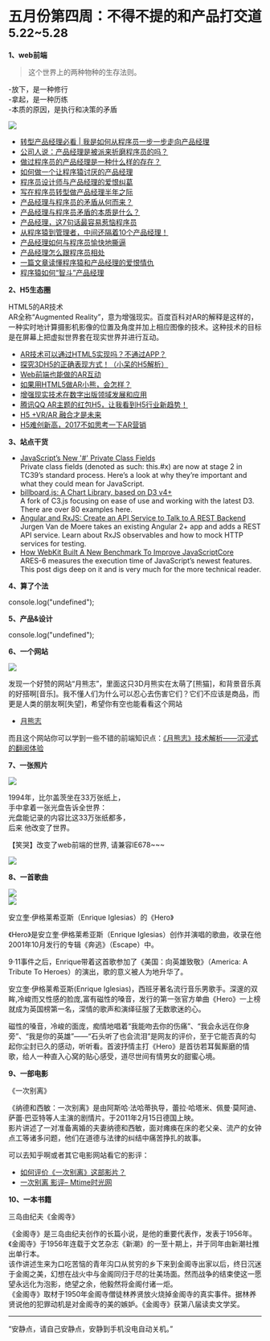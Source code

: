

# 五月份第四周：不得不提的和产品打交道  <small>5.22~5.28</small>

__1、web前端__    
    
> 这个世界上的两种物种的生存法则。

-放下，是一种修行  
-拿起，是一种历练  
-本质的原因，是执行和决策的矛盾

![](https://github.com/bluezhan/weeky/raw/master/docs/img/54-1.png) 

- [转型产品经理必看 | 我是如何从程序员一步一步走向产品经理](http://www.woshipm.com/pmd/224062.html)  
- [公司人说：产品经理是被派来折磨程序员的吗？](http://news.163.com/15/0506/17/AOUTP0LG00014JB5.html)  
- [做过程序员的产品经理是一种什么样的存在？](https://www.leiphone.com/news/201512/I0bnO3dEiHab8DU0.html)  
- [如何做一个让程序猿讨厌的产品经理](http://www.yixieshi.com/27603.html)  
- [程序员设计师与产品经理的爱恨纠葛](http://www.woshipm.com/pmd/128735.html)  
- [写在程序员转型做产品经理半年之际](http://www.woshipm.com/pmd/334826.html)  
- [产品经理与程序员的矛盾从何而来？](http://www.techug.com/post/collision-between-programmer-and-product-manage.html)  
- [产品经理与程序员矛盾的本质是什么？](https://www.zhihu.com/question/29333191)  
- [产品经理，这7句话最容易惹恼程序员](http://www.cyzone.cn/a/20160428/295121.html)  
- [从程序猿到管理者，中间还隔着10个产品经理！](http://www.sohu.com/a/136753687_623786)  
- [产品经理如何与程序员愉快地撕逼](http://www.gzjunyu.com/c4759.html)  
- [产品经理怎么跟程序员相处](http://www.jianshu.com/p/c7afb86f309c)  
- [一篇文章读懂程序猿和产品经理的爱恨情仇](http://www.woshipm.com/pmd/244684.html)  
- [程序猿如何“智斗”产品经理](http://www.cnblogs.com/dsxniubility/p/6340631.html)  

__2、H5生态圈__   

HTML5的AR技术  
AR全称“Augmented Reality”，意为增强现实。百度百科对AR的解释是这样的，一种实时地计算摄影机影像的位置及角度并加上相应图像的技术。这种技术的目标是在屏幕上把虚拟世界套在现实世界并进行互动。

- [AR技术可以通过HTML5实现吗？不通过APP？](https://www.zhihu.com/question/28779933)  
- [探究3DH5的正确表现方式！（小呆的H5解析）](http://www.zcool.com.cn/article/ZNDE0MjUy.html)    
- [Web前端也能做的AR互动](http://www.zcool.com.cn/article/ZNDU5OTA0.html)  
- [如果用HTML5做AR小熊，会怎样？](http://www.chinaar.com/ARzx/954.html)  
- [增强现实技术在数字出版领域发展和应用](http://www.chinaar.com/ARzx/80.html)  
- [腾讯QQ AR主题的红包H5，让我看到H5行业新趋势！](http://www.digitaling.com/articles/34457.html)  
- [H5 +VR/AR 融合才是未来](http://www.sohu.com/a/86611546_379442)  
- [H5难创新高，2017不如思考一下AR营销](https://zhuanlan.zhihu.com/p/25220498)  

__3、站点干货__    

- [JavaScript’s New '#' Private Class Fields](https://medium.com/the-thinkmill/javascripts-new-private-class-fields-93106e37647a)  
Private class fields (denoted as such: this.#x) are now at stage 2 in TC39’s standard process. Here’s a look at why they’re important and what they could mean for JavaScript. 
- [billboard.js: A Chart Library, based on D3 v4+](https://naver.github.io/billboard.js/)  
A fork of C3.js focusing on ease of use and working with the latest D3. There are over 80 examples here.  
- [Angular and RxJS: Create an API Service to Talk to A REST Backend](https://www.sitepoint.com/angular-rxjs-create-api-service-rest-backend/)  
Jurgen Van de Moere takes an existing Angular 2+ app and adds a REST API service. Learn about RxJS observables and how to mock HTTP services for testing.  
- [How WebKit Built A New Benchmark To Improve JavaScriptCore](https://webkit.org/blog/7536/jsc-loves-es6/)   
ARES-6 measures the execution time of JavaScript’s newest features. This post digs deep on it and is very much for the more technical reader.  

__4、算了个法__     
 
console.log("undefined");

__5、产品&设计__        

console.log("undefined");

__6、一个网站__

![](https://github.com/bluezhan/weeky/raw/master/docs/img/54-6.png)  

发现一个好赞的网站“月熊志”，里面这只3D月熊实在太萌了[熊猫]，和背景音乐真的好搭啊[音乐]。我不懂人们为什么可以忍心去伤害它们？它们不应该是商品，而更是人类的朋友啊[失望]，希望你有空也能看看这个网站  

- [月熊志](http://moonbear.animalsasia.org/)  

而且这个网站你可以学到一些不错的前端知识点：[《月熊志》技术解析——沉浸式的翻阅体验](http://www.csdn.net/article/a/2013-12-25/15817544)  

__7、一张照片__   

![](https://github.com/bluezhan/weeky/raw/master/docs/img/54-4.jpg)  

1994年，比尔盖茨坐在33万张纸上，  
手中拿着一张光盘告诉全世界：  
光盘能记录的内容比这33万张纸都多，   
后来 他改变了世界。  

【笑哭】改变了web前端的世界, 请兼容IE678~~~  

![](https://github.com/bluezhan/weeky/raw/master/docs/img/54-5.png)  

__8、一首歌曲__  

![](https://github.com/bluezhan/weeky/raw/master/docs/img/54-2.png)   
![](https://github.com/bluezhan/weeky/raw/master/docs/img/54-3.png) 

安立奎·伊格莱希亚斯（Enrique Iglesias）的《Hero》 

《Hero》是安立奎·伊格莱希亚斯（Enrique Iglesias）创作并演唱的歌曲，收录在他2001年10月发行的专辑《奔逃》（Escape）中。

9·11事件之后，Enrique带着这首歌参加了《美国：向英雄致敬》（America: A Tribute To Heroes）的演出，歌的意义被人为地升华了。  
   
安立奎·伊格莱希亚斯(Enrique Iglesias)，西班牙著名流行音乐男歌手。深邃的双眸,冷峻而又性感的脸庞,富有磁性的嗓音，发行的第一张官方单曲《Hero》一上榜就成为英国榜第一名，深情的歌声和演绎征服了无数歌迷的心。  
   
磁性的嗓音，冷峻的面庞，痴情地唱着“我能吻去你的伤痛”、“我会永远在你身旁”、“我是你的英雄”——“石头听了也会流泪”是网友的评价，至于它能否真的勾起你尘封已久的感动，听听看。首波抒情主打《Hero》是首彷若耳鬓厮磨的情歌，给人一种直入心窝的贴心感受，道尽世间有情男女的甜蜜心境。  

__9、一部电影__   

《一次别离》  

《纳德和西敏：一次别离》是由阿斯哈·法哈蒂执导，蕾拉·哈塔米、佩曼·莫阿迪、萨蕾·巴亚特等人主演的剧情片。于2011年2月15日德国上映。   
影片讲述了一对准备离婚的夫妻纳德和西敏，面对瘫痪在床的老父亲、流产的女钟点工等诸多问题，他们在道德与法律的纠结中痛苦挣扎的故事。    
 
可以去知乎啊或者其它电影网站看它的影评：  

- [如何评价《一次别离》这部影片？](https://www.zhihu.com/question/20600283)  
- [一次别离 影评– Mtime时光网](http://movie.mtime.com/143329/comment.html)  

__10、一本书籍__ 
 
三岛由纪夫《金阁寺》  

《金阁寺》是三岛由纪夫创作的长篇小说，是他的重要代表作，发表于1956年。《金阁寺》于1956年连载于文艺杂志《新潮》的一至十期上，并于同年由新潮社推出单行本。  
该作讲述生来为口吃苦恼的青年沟口从贫穷的乡下来到金阁寺出家以后，终日沉迷于金阁之美，幻想在战火中与金阁同归于尽的壮美场面。然而战争的结束使这一愿望永远化为泡影，绝望之余，他毅然将金阁付诸一炬。  
《金阁寺》取材于1950年金阁寺僧徒林养贤放火烧掉金阁寺的真实事件。据林养贤说他的犯罪动机是对金阁寺的美的嫉妒。《金阁寺》获第八届读卖文学奖。   

-------------------

“安静点，请自己安静点，安静到手机没电自动关机。”


